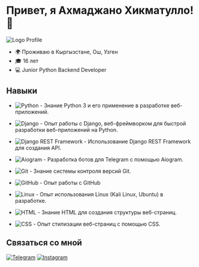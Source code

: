 # Привет, я Ахмаджано Хикматулло! 👋
![Logo Profile](https://vui.unsplash.com/resize?height=256&quality=60&type=auto&url=https%3A%2F%2Fsearched-images.s3.us-west-2.amazonaws.com%2F209ac8ea-2bce-45f4-b8a0-20f87211c5f0%3FX-Amz-Algorithm%3DAWS4-HMAC-SHA256%26X-Amz-Credential%3DAKIAQ4GRIA4QWII6SA75%252F20231223%252Fus-west-2%252Fs3%252Faws4_request%26X-Amz-Date%3D20231223T123008Z%26X-Amz-Expires%3D86400%26X-Amz-SignedHeaders%3Dhost%26X-Amz-Signature%3D56e05df68dc06b122b82e8e9f71d18f25f981d3155534ce349bd50f35d784e4d&sign=-g4yl9d8QB7sZ-Covyj1_T9MPoYse7tuAUV0YV2FAW8)
- 🌍 Проживаю в Кыргызстане, Ош, Узген
- 🎓 16 лет
- 💻 Junior Python Backend Developer

## Навыки

- ![Python](https://img.shields.io/badge/-Python-3776AB?style=flat&logo=python&logoColor=white) - Знание Python 3 и его применение в разработке веб-приложений.
- ![Django](https://img.shields.io/badge/-Django-092E20?style=flat&logo=django&logoColor=white) - Опыт работы с Django, веб-фреймворком для быстрой разработки веб-приложений на Python.
- ![Django REST Framework](https://img.shields.io/badge/-Django_REST_Framework-092E20?style=flat&logo=django&logoColor=white) - Использование Django REST Framework для создания API.
- ![Aiogram](https://img.shields.io/badge/-Aiogram-0088CC?style=flat&logo=telegram&logoColor=white) - Разработка ботов для Telegram с помощью Aiogram.
- ![Git](https://img.shields.io/badge/-Git-F05032?style=flat&logo=git&logoColor=white) - Знание системы контроля версий Git.
- ![GitHub](https://img.shields.io/badge/-GitHub-181717?style=flat&logo=github&logoColor=white) - Опыт работы с GitHub 
- ![Linux](https://img.shields.io/badge/-Linux-FCC624?style=flat&logo=linux&logoColor=black) - Опыт использования Linux (Kali Linux, Ubuntu) в разработке.

- ![HTML](https://img.shields.io/badge/-HTML-E34F26?style=flat&logo=html5&logoColor=white) - Знание HTML для создания структуры веб-страниц.
- ![CSS](https://img.shields.io/badge/-CSS-1572B6?style=flat&logo=css3&logoColor=white) - Опыт стилизации веб-страниц с помощью CSS.

## Связаться со мной

[![Telegram](https://img.shields.io/badge/Telegram-h__ahmadjanow-blue)](https://t.me/h_ahmadjanow)
[![Instagram](https://img.shields.io/badge/Instagram-h.ahmadjanow-red)](https://instagram.com/h.ahmadjanow/)

